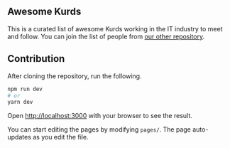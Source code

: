 ## Awesome Kurds

This is a curated list of awesome Kurds working in the IT industry to meet and follow.
You can join the list of people from [our other repository](https://github.com/DevelopersTree/awesome-kurds).

## Contribution

After cloning the repository, run the following.

```bash
npm run dev
# or
yarn dev
```

Open [http://localhost:3000](http://localhost:3000) with your browser to see the result.

You can start editing the pages by modifying `pages/`. The page auto-updates as you edit the file.
